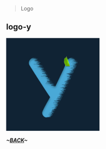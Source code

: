 > Logo

## logo-y
<img src="logo-y/y-apng.png" style="width:50%;height:50%">


***~[BACK](../ReadMe.md)~***
